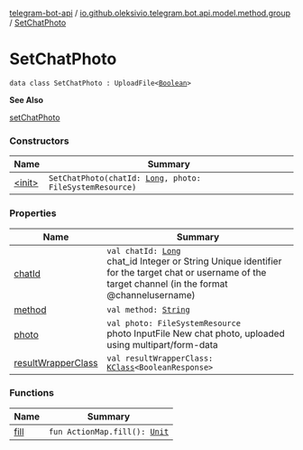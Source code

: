 [telegram-bot-api](../../index.md) / [io.github.oleksivio.telegram.bot.api.model.method.group](../index.md) / [SetChatPhoto](./index.md)

# SetChatPhoto

`data class SetChatPhoto : UploadFile<`[`Boolean`](https://kotlinlang.org/api/latest/jvm/stdlib/kotlin/-boolean/index.html)`>`

**See Also**

[setChatPhoto](#)

### Constructors

| Name | Summary |
|---|---|
| [&lt;init&gt;](-init-.md) | `SetChatPhoto(chatId: `[`Long`](https://kotlinlang.org/api/latest/jvm/stdlib/kotlin/-long/index.html)`, photo: FileSystemResource)` |

### Properties

| Name | Summary |
|---|---|
| [chatId](chat-id.md) | `val chatId: `[`Long`](https://kotlinlang.org/api/latest/jvm/stdlib/kotlin/-long/index.html)<br>chat_id Integer or String Unique identifier for the target chat or username of the target channel (in the format @channelusername) |
| [method](method.md) | `val method: `[`String`](https://kotlinlang.org/api/latest/jvm/stdlib/kotlin/-string/index.html) |
| [photo](photo.md) | `val photo: FileSystemResource`<br>photo InputFile New chat photo, uploaded using multipart/form-data |
| [resultWrapperClass](result-wrapper-class.md) | `val resultWrapperClass: `[`KClass`](https://kotlinlang.org/api/latest/jvm/stdlib/kotlin.reflect/-k-class/index.html)`<BooleanResponse>` |

### Functions

| Name | Summary |
|---|---|
| [fill](fill.md) | `fun ActionMap.fill(): `[`Unit`](https://kotlinlang.org/api/latest/jvm/stdlib/kotlin/-unit/index.html) |
